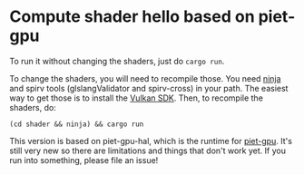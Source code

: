# Compute shader hello based on piet-gpu

To run it without changing the shaders, just do `cargo run`.

To change the shaders, you will need to recompile those. You need [ninja] and spirv tools (glslangValidator and spirv-cross) in your path. The easiest way to get those is to install the [Vulkan SDK]. Then, to recompile the shaders, do:

```shell
(cd shader && ninja) && cargo run
```

This version is based on piet-gpu-hal, which is the runtime for [piet-gpu]. It's still very new so there are limitations and things that don't work yet. If you run into something, please file an issue!

[Vulkan SDK]: https://www.lunarg.com/vulkan-sdk/
[ninja]: https://ninja-build.org/
[piet-gpu]: https://github.com/linebender/piet-gpu
